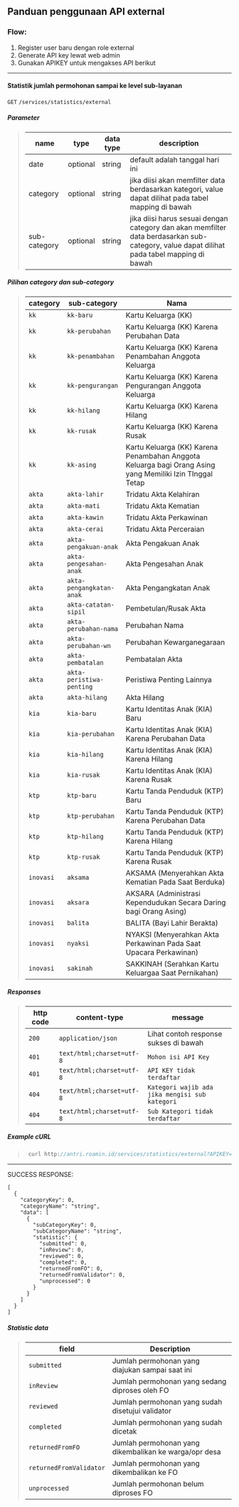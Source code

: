 ## Panduan penggunaan API external

### Flow:
1. Register user baru dengan role external
2. Generate API key lewat web admin
3. Gunakan APIKEY untuk mengakses API berikut

------------------------------------------------------------------------------------------

#### Statistik jumlah permohonan sampai ke level sub-layanan


<code>GET</code> <code>/services/statistics/external</code>

##### Parameter

> | name         |  type     | data type               | description                                                           |
> |--------------|-----------|-------------------------|-----------------------------------------------------------------------|
> | date         |  optional | string                  | default adalah tanggal hari ini                                       |
> | category     |  optional | string                  | jika diisi akan memfilter data berdasarkan kategori, value dapat dilihat pada tabel mapping di bawah |
> | sub-category |  optional | string                  | jika diisi harus sesuai dengan category dan akan memfilter data berdasarkan sub-category, value dapat dilihat pada tabel mapping di bawah |

##### Pilihan category dan sub-category

> |category|sub-category|Nama|
> |-----|--------|------------|
> |`kk`|`kk-baru`|Kartu Keluarga (KK)|
> |`kk`|`kk-perubahan`|Kartu Keluarga (KK) Karena Perubahan Data|
> |`kk`|`kk-penambahan`|Kartu Keluarga (KK) Karena Penambahan Anggota Keluarga|
> |`kk`|`kk-pengurangan`|Kartu Keluarga (KK) Karena Pengurangan Anggota Keluarga|
> |`kk`|`kk-hilang`|Kartu Keluarga (KK) Karena Hilang|
> |`kk`|`kk-rusak`|Kartu Keluarga (KK) Karena Rusak|
> |`kk`|`kk-asing`|Kartu Keluarga (KK) Karena Penambahan Anggota Keluarga bagi Orang Asing yang Memiliki Izin TInggal Tetap|
> |`akta`|`akta-lahir`|Tridatu Akta Kelahiran|
> |`akta`|`akta-mati`|Tridatu Akta Kematian|
> |`akta`|`akta-kawin`|Tridatu Akta Perkawinan|
> |`akta`|`akta-cerai`|Tridatu Akta Perceraian|
> |`akta`|`akta-pengakuan-anak`|Akta Pengakuan Anak|
> |`akta`|`akta-pengesahan-anak`|Akta Pengesahan Anak|
> |`akta`|`akta-pengangkatan-anak`|Akta Pengangkatan Anak|
> |`akta`|`akta-catatan-sipil`|Pembetulan/Rusak Akta|
> |`akta`|`akta-perubahan-nama`|Perubahan Nama|
> |`akta`|`akta-perubahan-wn`|Perubahan Kewarganegaraan|
> |`akta`|`akta-pembatalan`|Pembatalan Akta|
> |`akta`|`akta-peristiwa-penting`|Peristiwa Penting Lainnya|
> |`akta`|`akta-hilang`|Akta Hilang|
> |`kia`|`kia-baru`|Kartu Identitas Anak (KIA) Baru|
> |`kia`|`kia-perubahan`|Kartu Identitas Anak (KIA) Karena Perubahan Data|
> |`kia`|`kia-hilang`|Kartu Identitas Anak (KIA) Karena Hilang|
> |`kia`|`kia-rusak`|Kartu Identitas Anak (KIA) Karena Rusak|
> |`ktp`|`ktp-baru`|Kartu Tanda Penduduk (KTP) Baru|
> |`ktp`|`ktp-perubahan`|Kartu Tanda Penduduk (KTP) Karena Perubahan Data|
> |`ktp`|`ktp-hilang`|Kartu Tanda Penduduk (KTP) Karena Hilang|
> |`ktp`|`ktp-rusak`|Kartu Tanda Penduduk (KTP) Karena Rusak|
> |`inovasi`|`aksama`|AKSAMA (Menyerahkan Akta Kematian Pada Saat Berduka)|
> |`inovasi`|`aksara`|AKSARA (Administrasi Kependudukan Secara Daring bagi Orang Asing)|
> |`inovasi`|`balita`|BALITA (Bayi Lahir Berakta)|
> |`inovasi`|`nyaksi`|NYAKSI (Menyerahkan Akta Perkawinan Pada Saat Upacara Perkawinan)|
> |`inovasi`|`sakinah`|SAKKINAH (Serahkan Kartu Keluargaa Saat Pernikahan)|

##### Responses

> | http code     | content-type                      | message                                                            |
> |---------------|-----------------------------------|---------------------------------------------------------------------|
> | `200`         | `application/json`                | Lihat contoh response sukses di bawah                               |
> | `401`         | `text/html;charset=utf-8`         | `Mohon isi API Key`                                                 |
> | `401`         | `text/html;charset=utf-8`         | `API KEY tidak terdaftar`                                           |
> | `404`         | `text/html;charset=utf-8`         | `Kategori wajib ada jika mengisi sub kategori`                      |
> | `404`         | `text/html;charset=utf-8`         | `Sub Kategori tidak terdaftar`                               |

##### Example cURL

> ```javascript
>  curl http://antri.roamin.id/services/statistics/external?APIKEY=8358fbe4-9b4d-4042-a7d6-8d1478505302&category=akta
> ```


------------------------------------------------------------------------------------------


SUCCESS RESPONSE:
```
[
  {
    "categoryKey": 0,
    "categoryName": "string",
    "data": [
      {
        "subCategoryKey": 0,
        "subCategoryName": "string",
        "statistic": {
          "submitted": 0,
          "inReview": 0,
          "reviewed": 0,
          "completed": 0,
          "returnedFromFO": 0,
          "returnedFromValidator": 0,
          "unprocessed": 0
        }
      }
    ]
  }
]
```
##### Statistic data
> | field     | Description                                                            |
> |---------------|---------------------------------------------------------------------|
> | `submitted`         | Jumlah permohonan yang diajukan sampai saat ini                               |
> | `inReview`         |  Jumlah permohonan yang sedang diproses oleh FO                                                 |
> | `reviewed`         | Jumlah permohonan yang sudah disetujui validator                      |
> | `completed`         | Jumlah permohonan yang sudah dicetak                      |
> | `returnedFromFO`         | Jumlah permohonan yang dikembalikan ke warga/opr desa                               |
> | `returnedFromValidator`        | Jumlah permohonan yang dikembalikan ke FO                               |
> | `unprocessed`        | Jumlah permohonan belum diproses FO                               |

